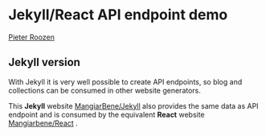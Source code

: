 # Jekyll/React API endpoint demo

[Pieter Roozen](https://roozen.nl)

## Jekyll version

With Jekyll it is very well possible to create API endpoints, so blog and collections can be consumed in other website generators.

This **Jekyll** website [MangiarBene/Jekyll](https://trim-seahorse.cloudvent.net/) also provides the same data as API endpoint and is consumed by the equivalent **React** website [Mangiarbene/React](https://api.roozen.nl) .